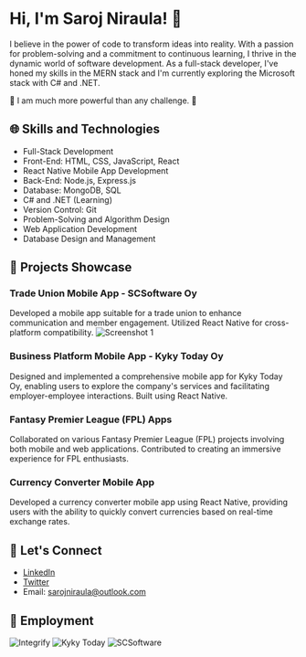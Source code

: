 # Hi, I'm Saroj Niraula! 👋

I believe in the power of code to transform ideas into reality. With a passion for problem-solving and a commitment to continuous learning, I thrive in the dynamic world of software development. As a full-stack developer, I've honed my skills in the MERN stack and I'm currently exploring the Microsoft stack with C# and .NET.

🚀 I am much more powerful than any challenge. 🚀

## 🌐 Skills and Technologies

- Full-Stack Development
- Front-End: HTML, CSS, JavaScript, React
- React Native Mobile App Development
- Back-End: Node.js, Express.js
- Database: MongoDB, SQL
- C# and .NET (Learning)
- Version Control: Git
- Problem-Solving and Algorithm Design
- Web Application Development
- Database Design and Management

## 🚀 Projects Showcase

### Trade Union Mobile App - SCSoftware Oy
Developed a mobile app suitable for a trade union to enhance communication and member engagement. Utilized React Native for cross-platform compatibility.
![Screenshot 1](https://i.imgur.com/3inagqs.png)

### Business Platform Mobile App - Kyky Today Oy
Designed and implemented a comprehensive mobile app for Kyky Today Oy, enabling users to explore the company's services and facilitating employer-employee interactions. Built using React Native.

### Fantasy Premier League (FPL) Apps
Collaborated on various Fantasy Premier League (FPL) projects involving both mobile and web applications. Contributed to creating an immersive experience for FPL enthusiasts.

### Currency Converter Mobile App
Developed a currency converter mobile app using React Native, providing users with the ability to quickly convert currencies based on real-time exchange rates.

## 🔗 Let's Connect

- [LinkedIn](https://www.linkedin.com/in/saroj-niraula-1aa884228/)
- [Twitter](https://twitter.com/Xaaroz)
- Email: [sarojniraula@outlook.com](mailto:sarojniraula@outlook.com)

## 🏢 Employment

![Integrify](https://img.shields.io/badge/Integrify-%20Full%20stack%20developer-red)
![Kyky Today](https://img.shields.io/badge/Kyky%20today-%20Mobile%20app%20developer-green)
![SCSoftware](https://img.shields.io/badge/SCSoftware-%20Mobile%20app%20developer-blue)
